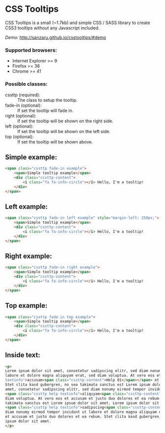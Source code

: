 # CSS Tooltips
CSS Tooltips is a small (~1.7kb) and simple CSS / SASS library to create CSS3 tooltips without any Javascript included. 

*Demo:* http://sanzaru.github.io/csstooltips/#demo

### Supported browsers:
* Internet Explorer >= 9
* Firefox >= 36
* Chrome >= 41

### Possible classes:
<dl>
<dt>cssttp (required):<dd>The class to setup the tooltip.</dd></dt>
<dt>fade-in (optional):<dd>If set the tooltip will fade in.</dd></dt>
<dt>right (optional):<dd>If set the tooltip will be shown on the right side.</dd></dt>
<dt>left (optional):<dd>If set the tooltip will be shown on the left side.</dd></dt>
<dt>top (optional):<dd>If set the tooltip will be shown above.</dd></dt>
</dl>

## Simple example:
```html
<span class="cssttp fade-in example">
	<span>Simple tooltip example</span>
	<div class="cssttp-content">
		<i class="fa fa-info-circle"></i> Hello, I'm a tooltip!
	</div>
</span>
```

## Left example:
```html
<span class="cssttp fade-in left example" style="margin-left: 250px;">
	<span>Simple tooltip example</span>
	<div class="cssttp-content">
		<i class="fa fa-info-circle"></i> Hello, I'm a tooltip!
	</div>
</span>
```

## Right example:
```html
<span class="cssttp fade-in right example">
	<span>Simple tooltip example</span>
	<div class="cssttp-content">
		<i class="fa fa-info-circle"></i> Hello, I'm a tooltip!
	</div>
</span>	
```

## Top example:
```html
<span class="cssttp fade-in top example">
	<span>Simple tooltip example</span>
	<div class="cssttp-content">
		<i class="fa fa-info-circle"></i> Hello, I'm a tooltip!
	</div>
</span>	
```

## Inside text:
```html
<p>
Lorem ipsum dolor sit amet, consetetur sadipscing elitr, sed diam nonumy eirmod tempor invidunt ut
labore et dolore magna aliquyam erat, sed diam voluptua. At vero eos et <span class="cssttp help
textinfo">accusam<span class="cssttp-content">Help 01</span></span> et justo duo dolores et ea rebum. 
Stet clita kasd gubergren, no sea takimata sanctus est Lorem ipsum dolor sit amet. Lorem ipsum dolor sit
amet, consetetur sadipscing elitr, sed diam nonumy eirmod tempor invidunt ut labore et dolore magna 
<span class="cssttp help textinfo">aliquyam<span class="cssttp-content">Help 02</span></span> erat, sed
diam voluptua. At vero eos et accusam et justo duo dolores et ea rebum. Stet clita kasd gubergren, no sea
takimata sanctus est Lorem ipsum dolor sit amet. Lorem ipsum dolor sit amet, consetetur 
<span class="cssttp help textinfo">sadipscing<span class="cssttp-content">Help 03</span></span> elitr, sed
diam nonumy eirmod tempor invidunt ut labore et dolore magna aliquyam erat, sed diam voluptua. At vero eos
et accusam et justo duo dolores et ea rebum. Stet clita kasd gubergren, no sea takimata sanctus est Lorem
ipsum dolor sit amet.
</p>
```
